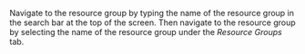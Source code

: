 Navigate to the resource group by typing the name of the resource group in the search bar at the top of the screen.  Then navigate to the resource group by selecting the name of the resource group under the *Resource Groups* tab.
